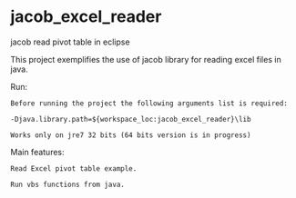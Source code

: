 jacob_excel_reader
==================

jacob read pivot table in eclipse


This project exemplifies the use of jacob library for reading excel files in java.

Run:

    Before running the project the following arguments list is required: 

    -Djava.library.path=${workspace_loc:jacob_excel_reader}\lib

    Works only on jre7 32 bits (64 bits version is in progress)

    
Main features: 
    
    Read Excel pivot table example. 
    
    Run vbs functions from java.
    
